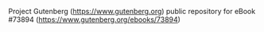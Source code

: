 Project Gutenberg (https://www.gutenberg.org) public repository for eBook #73894 (https://www.gutenberg.org/ebooks/73894)
